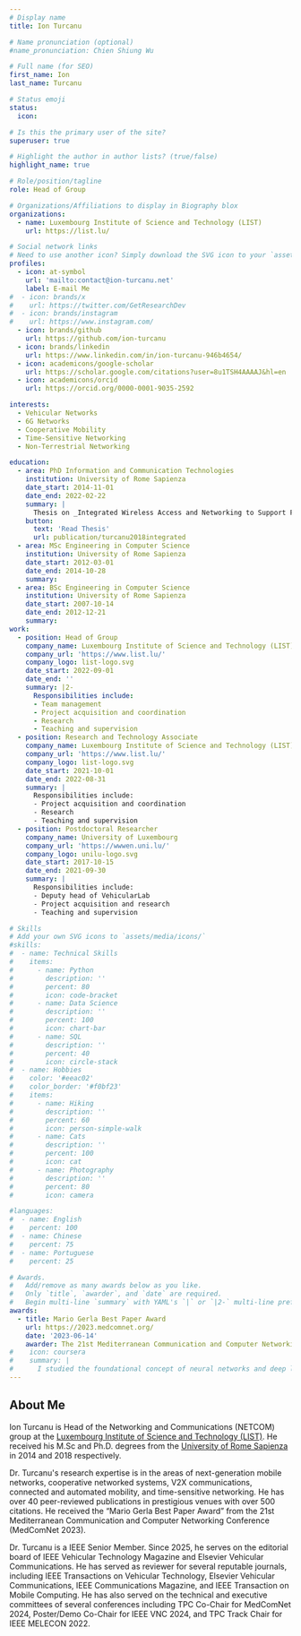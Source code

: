 ```yaml
---
# Display name
title: Ion Turcanu

# Name pronunciation (optional)
#name_pronunciation: Chien Shiung Wu

# Full name (for SEO)
first_name: Ion
last_name: Turcanu

# Status emoji
status:
  icon:

# Is this the primary user of the site?
superuser: true

# Highlight the author in author lists? (true/false)
highlight_name: true

# Role/position/tagline
role: Head of Group

# Organizations/Affiliations to display in Biography blox
organizations:
  - name: Luxembourg Institute of Science and Technology (LIST)
    url: https://list.lu/

# Social network links
# Need to use another icon? Simply download the SVG icon to your `assets/media/icons/` folder.
profiles:
  - icon: at-symbol
    url: 'mailto:contact@ion-turcanu.net'
    label: E-mail Me
#  - icon: brands/x
#    url: https://twitter.com/GetResearchDev
#  - icon: brands/instagram
#    url: https://www.instagram.com/
  - icon: brands/github
    url: https://github.com/ion-turcanu
  - icon: brands/linkedin
    url: https://www.linkedin.com/in/ion-turcanu-946b4654/
  - icon: academicons/google-scholar
    url: https://scholar.google.com/citations?user=8u1TSH4AAAAJ&hl=en
  - icon: academicons/orcid
    url: https://orcid.org/0000-0001-9035-2592

interests:
  - Vehicular Networks
  - 6G Networks
  - Cooperative Mobility
  - Time-Sensitive Networking
  - Non-Terrestrial Networking

education:
  - area: PhD Information and Communication Technologies
    institution: University of Rome Sapienza
    date_start: 2014-11-01
    date_end: 2022-02-22
    summary: |
      Thesis on _Integrated Wireless Access and Networking to Support Floating Car Data Collection in Vehicular Networks_. Supervised by Prof. Andrea Baiocchi.
    button:
      text: 'Read Thesis'
      url: publication/turcanu2018integrated
  - area: MSc Engineering in Computer Science
    institution: University of Rome Sapienza
    date_start: 2012-03-01
    date_end: 2014-10-28
    summary:
  - area: BSc Engineering in Computer Science
    institution: University of Rome Sapienza
    date_start: 2007-10-14
    date_end: 2012-12-21
    summary:
work:
  - position: Head of Group
    company_name: Luxembourg Institute of Science and Technology (LIST)
    company_url: 'https://www.list.lu/'
    company_logo: list-logo.svg
    date_start: 2022-09-01
    date_end: ''
    summary: |2-
      Responsibilities include:
      - Team management
      - Project acquisition and coordination
      - Research
      - Teaching and supervision
  - position: Research and Technology Associate
    company_name: Luxembourg Institute of Science and Technology (LIST)
    company_url: 'https://www.list.lu/'
    company_logo: list-logo.svg
    date_start: 2021-10-01
    date_end: 2022-08-31
    summary: |
      Responsibilities include:
      - Project acquisition and coordination
      - Research
      - Teaching and supervision
  - position: Postdoctoral Researcher
    company_name: University of Luxembourg
    company_url: 'https://wwwen.uni.lu/'
    company_logo: unilu-logo.svg
    date_start: 2017-10-15
    date_end: 2021-09-30
    summary: |
      Responsibilities include:
      - Deputy head of VehicularLab
      - Project acquisition and research
      - Teaching and supervision

# Skills
# Add your own SVG icons to `assets/media/icons/`
#skills:
#  - name: Technical Skills
#    items:
#      - name: Python
#        description: ''
#        percent: 80
#        icon: code-bracket
#      - name: Data Science
#        description: ''
#        percent: 100
#        icon: chart-bar
#      - name: SQL
#        description: ''
#        percent: 40
#        icon: circle-stack
#  - name: Hobbies
#    color: '#eeac02'
#    color_border: '#f0bf23'
#    items:
#      - name: Hiking
#        description: ''
#        percent: 60
#        icon: person-simple-walk
#      - name: Cats
#        description: ''
#        percent: 100
#        icon: cat
#      - name: Photography
#        description: ''
#        percent: 80
#        icon: camera

#languages:
#  - name: English
#    percent: 100
#  - name: Chinese
#    percent: 75
#  - name: Portuguese
#    percent: 25

# Awards.
#   Add/remove as many awards below as you like.
#   Only `title`, `awarder`, and `date` are required.
#   Begin multi-line `summary` with YAML's `|` or `|2-` multi-line prefix and indent 2 spaces below.
awards:
  - title: Mario Gerla Best Paper Award
    url: https://2023.medcomnet.org/
    date: '2023-06-14'
    awarder: The 21st Mediterranean Communication and Computer Networking Conference (MedComNet 2023)
#    icon: coursera
#    summary: |
#      I studied the foundational concept of neural networks and deep learning. By the end, I was familiar with the significant technological trends driving the rise of deep learning; build, train, and apply fully connected deep neural networks; implement efficient (vectorized) neural networks; identify key parameters in a neural network’s architecture; and apply deep learning to your own applications.
---
```


## About Me

Ion Turcanu is Head of the Networking and Communications (NETCOM) group at the [Luxembourg Institute of Science and Technology (LIST)](https://www.list.lu/).
He received his M.Sc and Ph.D. degrees from the [University of Rome Sapienza](https://www.uniroma1.it/it/pagina-strutturale/home) in 2014 and 2018 respectively.

Dr. Turcanu's research expertise is in the areas of next-generation mobile networks, cooperative networked systems, V2X communications, connected and automated mobility, and time-sensitive networking.
He has over 40 peer-reviewed publications in prestigious venues with over 500 citations.
He received the “Mario Gerla Best Paper Award” from the 21st Mediterranean Communication and Computer Networking Conference (MedComNet 2023).

Dr. Turcanu is a IEEE Senior Member.
Since 2025, he serves on the editorial board of IEEE Vehicular Technology Magazine and Elsevier Vehicular Communications.
He has served as reviewer for several reputable journals, including IEEE Transactions on Vehicular Technology, Elsevier Vehicular Communications, IEEE Communications Magazine, and IEEE Transaction on Mobile Computing.
He has also served on the technical and executive committees of several conferences including TPC Co-Chair for MedComNet 2024, Poster/Demo Co-Chair for IEEE VNC 2024, and TPC Track Chair for IEEE MELECON 2022.